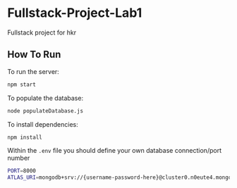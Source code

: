 # Fullstack-Project-Lab1

Fullstack project for hkr

## How To Run

To run the server:

```zsh
npm start
```

To populate the database:

```zsh
node populateDatabase.js
```

To install dependencies:

```zsh
npm install
```

Within the `.env` file you should define your own database connection/port number

```zsh
PORT=8000
ATLAS_URI=mongodb+srv://{username-password-here}@cluster0.n0eute4.mongodb.net/{db}?retryWrites=true&w=majority
```
